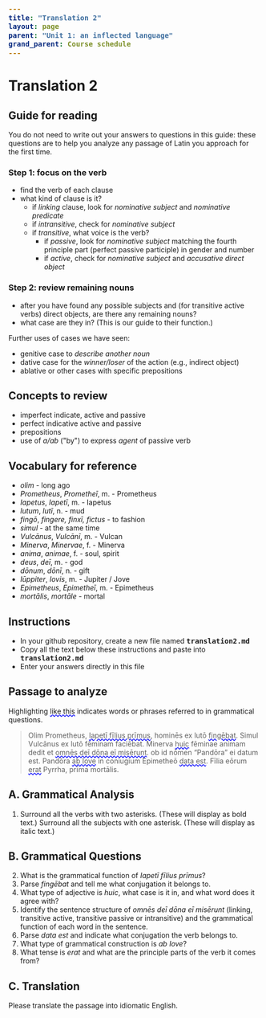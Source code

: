```yaml
---
title: "Translation 2"
layout: page
parent: "Unit 1: an inflected language"
grand_parent: Course schedule
---
```


# Translation 2


## Guide for reading

You do not need to write out your answers to questions in this guide: these questions are to help you analyze any passage of Latin you approach for the first time.

### Step 1: focus on the verb

- find the verb of each clause
- what kind of clause is it?  
    - if *linking* clause, look for *nominative subject* and *nominative predicate*
    - if *intransitive*, check for *nominative subject*
    - if *transitive*, what voice is the verb?
        - if *passive*, look for *nominative subject* matching the fourth principle part (perfect passive participle) in gender and number
        - if *active*, check for *nominative subject* and *accusative direct object*

### Step 2: review remaining nouns

- after you have found any possible subjects and (for transitive active verbs) direct objects, are there any remaining nouns?
- what case are they in?  (This is our guide to their function.)

Further uses of cases we have seen:

- genitive case to *describe another noun*
- dative case for the *winner/loser* of the action (e.g., indirect object)
- ablative or other cases with specific prepositions

## Concepts to review

- imperfect indicate, active and passive
- perfect indicative active and passive
- prepositions
- use of *a/ab* ("by") to express *agent* of passive verb

## Vocabulary for reference


- *olim* - long ago
- *Prometheus*, *Prometheī*, m. - Prometheus
- *Iapetus*, *Iapetī*, m. - Iapetus
- *lutum*, *lutī*, n. - mud
- *fingō*, *fingere, finxī, fictus* - to fashion
- *simul* - at the same time
- *Vulcānus*, *Vulcānī*, m. - Vulcan
- *Minerva*, *Minervae*, f. - Minerva
- *anima*, *animae*, f. - soul, spirit
- *deus*, *deī*, m. - god
- *dōnum*, *dōnī*, n. - gift
- *Iūppiter*, *Iovis*, m. - Jupiter / Jove
- *Epimetheus*, *Epimetheī*, m. - Epimetheus
- *mortālis*, *mortāle* - mortal

## Instructions

- In your github repository, create a new file named `translation2.md`
- Copy all the text below these instructions and paste into `translation2.md`
- Enter your answers directly in this file


## Passage to analyze

Highlighting <span class="query">like this</span> indicates words or phrases referred to in grammatical questions.

> Olim Prometheus, <span class="query">Iapetī fīlius prīmus</span>, hominēs ex lutō <span class="query">fingēbat</span>. Simul Vulcānus ex lutō fēminam faciēbat. Minerva <span class="query">huic</span> fēminae animam dedit et <span class="query">omnēs deī dōna eī misērunt</span>. ob id nōmen “Pandōra” ei datum est. Pandōra <span class="query">ab Iove</span> in coniugium Epimetheō <span class="query">data est</span>. Fīlia eōrum <span class="query">erat</span> Pyrrha, prīma mortālis.


## A. Grammatical Analysis

1. Surround all the verbs with two asterisks. (These will display as bold text.) Surround all the subjects with one asterisk. (These will display as italic text.)

## B. Grammatical Questions

2. What is the grammatical function of *Iapetī fīlius prīmus*?
3. Parse *fingēbat* and tell me what conjugation it belongs to.
4. What type of adjective is *huic*, what case is it in, and what word does it agree with?
5. Identify the sentence structure of *omnēs deī dōna eī misērunt* (linking, transitive active, transitive passive or intransitive) and the grammatical function of each word in the sentence.
6. Parse *data est* and indicate what conjugation the verb belongs to.
7. What type of grammatical construction is *ab Iove*?
8. What tense is *erat* and what are the principle parts of the verb it comes from?

## C. Translation

Please translate the passage into idiomatic English.


<style>
code {
  font-size: 100%;
  font-weight:  bold;
}

.query {
  text-decoration-line: underline;
  text-decoration-style: wavy;
  text-decoration-color: blue;
}
</style>
<link rel="stylesheet" type="text/css" href="../../css/latin101.css">
